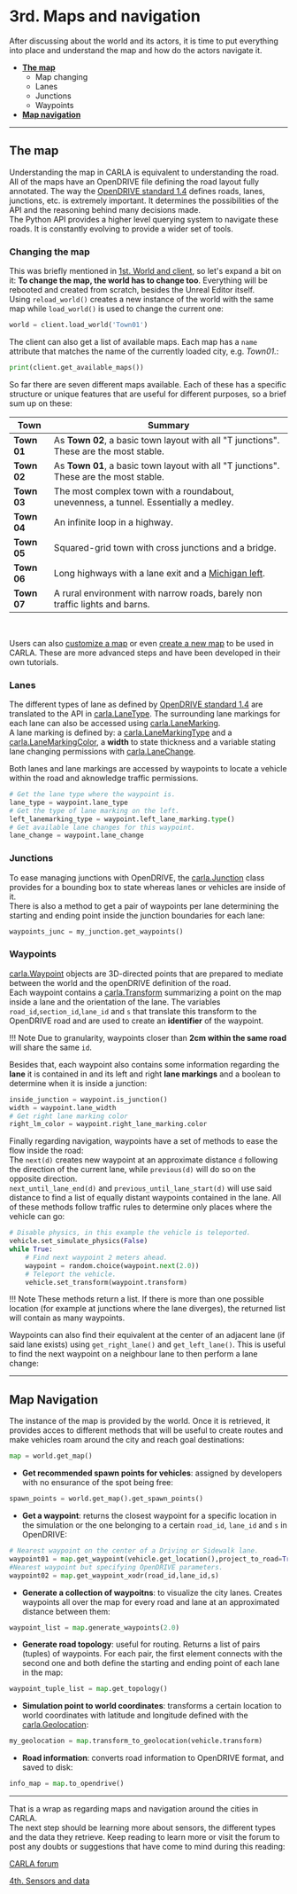 # 3rd. Maps and navigation

After discussing about the world and its actors, it is time to put everything into place and understand the map and how do the actors navigate it. 

  * [__The map__](#the-map)  
	* Map changing  
	* Lanes  
	* Junctions  
	* Waypoints  
  * [__Map navigation__](#map-navigation)

---
## The map

Understanding the map in CARLA is equivalent to understanding the road. All of the maps have an OpenDRIVE file defining the road layout fully annotated. The way the [OpenDRIVE standard 1.4](http://www.opendrive.org/docs/OpenDRIVEFormatSpecRev1.4H.pdf) defines roads, lanes, junctions, etc. is extremely important. It determines the possibilities of the API and the reasoning behind many decisions made.  
The Python API provides a higher level querying system to navigate these roads. It is constantly evolving to provide a wider set of tools.

### Changing the map

This was briefly mentioned in [1st. World and client](core_world.md), so let's expand a bit on it: __To change the map, the world has to change too__. Everything will be rebooted and created from scratch, besides the Unreal Editor itself.  
Using `reload_world()` creates a new instance of the world with the same map while `load_world()` is used to change the current one:  

```py
world = client.load_world('Town01')
```
The client can also get a list of available maps. Each map has a `name` attribute that matches the name of the currently loaded city, e.g. _Town01._:
```py
print(client.get_available_maps())
```
So far there are seven different maps available. Each of these has a specific structure or unique features that are useful for different purposes, so a brief sum up on these: 

|Town | Summary |
| -- | -- |
|__Town 01__ | As __Town 02__, a basic town layout with all "T junctions". These are the most stable.|
|__Town 02__ | As __Town 01__, a basic town layout with all "T junctions". These are the most stable.|
|__Town 03__ | The most complex town with a roundabout, unevenness, a tunnel. Essentially a medley.|
|__Town 04__ | An infinite loop in a highway.|
|__Town 05__ | Squared-grid town with cross junctions and a bridge.|
|__Town 06__ | Long highways with a lane exit and a [Michigan left](https://en.wikipedia.org/wiki/Michigan_left). |
|__Town 07__ | A rural environment with narrow roads, barely non traffic lights and barns.|  

<br>

Users can also [customize a map](tuto_A_map_customization.md) or even [create a new map](tuto_A_map_creation.md) to be used in CARLA. These are more advanced steps and have been developed in their own tutorials.  


### Lanes

The different types of lane as defined by [OpenDRIVE standard 1.4](http://www.opendrive.org/docs/OpenDRIVEFormatSpecRev1.4H.pdf) are translated to the API in [carla.LaneType](python_api.md#carla.LaneType). The surrounding lane markings for each lane can also be accessed using [carla.LaneMarking](python_api.md#carla.LaneMarkingType).  
A lane marking is defined by: a [carla.LaneMarkingType](python_api.md#carla.LaneMarkingType) and a [carla.LaneMarkingColor](python_api.md#carla.LaneMarkingColor), a __width__ to state thickness and a variable stating lane changing permissions with [carla.LaneChange](python_api.md#carla.LaneChange).  

Both lanes and lane markings are accessed by waypoints to locate a vehicle within the road and aknowledge traffic permissions.  

```py
# Get the lane type where the waypoint is. 
lane_type = waypoint.lane_type
# Get the type of lane marking on the left. 
left_lanemarking_type = waypoint.left_lane_marking.type()
# Get available lane changes for this waypoint.
lane_change = waypoint.lane_change
```

### Junctions

To ease managing junctions with OpenDRIVE, the [carla.Junction](python_api.md#carla.Junction) class provides for a bounding box to state whereas lanes or vehicles are inside of it.  
There is also a method to get a pair of waypoints per lane determining the starting and ending point inside the junction boundaries for each lane:  
```py
waypoints_junc = my_junction.get_waypoints()
```

### Waypoints

[carla.Waypoint](python_api.md#carla.Waypoint) objects are 3D-directed points that are prepared to mediate between the world and the openDRIVE definition of the road.  
Each waypoint contains a [carla.Transform](python_api.md#carla.Transform) summarizing a point on the map inside a lane and the orientation of the lane. The variables `road_id`,`section_id`,`lane_id` and `s` that translate this transform to the OpenDRIVE road and are used to create an __identifier__ of the waypoint.  

!!! Note
    Due to granularity, waypoints closer than __2cm within the same road__ will share the same `id`. 

Besides that, each waypoint also contains some information regarding the __lane__ it is contained in and its left and right __lane markings__ and a boolean to determine when it is inside a junction: 

```py
inside_junction = waypoint.is_junction()
width = waypoint.lane_width
# Get right lane marking color
right_lm_color = waypoint.right_lane_marking.color
```

Finally regarding navigation, waypoints have a set of methods to ease the flow inside the road:  
The `next(d)` creates new waypoint at an approximate distance `d` following the direction of the current lane, while `previous(d)` will do so on the opposite direction.  
`next_until_lane_end(d)` and `previous_until_lane_start(d)` will use said distance to find a list of equally distant waypoints contained in the lane. All of these methods follow traffic rules to determine only places where the vehicle can go:
```py
# Disable physics, in this example the vehicle is teleported.
vehicle.set_simulate_physics(False)
while True:
    # Find next waypoint 2 meters ahead.
    waypoint = random.choice(waypoint.next(2.0))
    # Teleport the vehicle.
    vehicle.set_transform(waypoint.transform)
```  

!!! Note
    These methods return a list. If there is more than one possible location (for example at junctions where the lane diverges), the returned list will contain as many waypoints. 

Waypoints can also find their equivalent at the center of an adjacent lane (if said lane exists) using `get_right_lane()` and `get_left_lane()`. This is useful to find the next waypoint on a neighbour lane to then perform a lane change: 


---
## Map Navigation

The instance of the map is provided by the world. Once it is retrieved, it provides acces to different methods that will be useful to create routes and make vehicles roam around the city and reach goal destinations:  
```py
map = world.get_map()
```

* __Get recommended spawn points for vehicles__: assigned by developers with no ensurance of the spot being free: 
```py
spawn_points = world.get_map().get_spawn_points()
```

* __Get a waypoint__: returns the closest waypoint for a specific location in the simulation or the one belonging to a certain `road_id`, `lane_id` and `s` in OpenDRIVE:
```py
# Nearest waypoint on the center of a Driving or Sidewalk lane.
waypoint01 = map.get_waypoint(vehicle.get_location(),project_to_road=True, lane_type=(carla.LaneType.Driving | carla.LaneType.Sidewalk))
#Nearest waypoint but specifying OpenDRIVE parameters. 
waypoint02 = map.get_waypoint_xodr(road_id,lane_id,s)
```

* __Generate a collection of waypoitns__: to visualize the city lanes. Creates waypoints all over the map for every road and lane at an approximated distance between them:
```py
waypoint_list = map.generate_waypoints(2.0)
```

* __Generate road topology__: useful for routing. Returns a list of pairs (tuples) of waypoints. For each pair, the first element connects with the second one and both define the starting and ending point of each lane in the map:
```py
waypoint_tuple_list = map.get_topology()
```

* __Simulation point to world coordinates__: transforms a certain location to world coordinates with latitude and longitude defined with the [carla.Geolocation](python_api.md#carla.Geolocation): 
```py
my_geolocation = map.transform_to_geolocation(vehicle.transform)
```

* __Road information__: converts road information to OpenDRIVE format, and saved to disk:
```py
info_map = map.to_opendrive()
```

---
That is a wrap as regarding maps and navigation around the cities in CARLA.  
The next step should be learning more about sensors, the different types and the data they retrieve. Keep reading to learn more or visit the forum to post any doubts or suggestions that have come to mind during this reading: 
<div text-align: center>
<div class="build-buttons">
<p>
<a href="https://forum.carla.org/" target="_blank" class="btn btn-neutral" title="CARLA forum">
CARLA forum</a>
</p>
</div>
<div class="build-buttons">
<p>
<a href="../core_sensors" target="_blank" class="btn btn-neutral" title="4th. Sensors and data">
4th. Sensors and data</a>
</p>
</div>
</div>